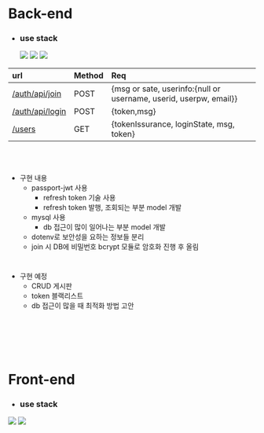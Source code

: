 # Back-end


* ### use stack

    <img src="https://img.shields.io/badge/express-000000?style=for-the-badge&logo=express&logoColor=white">
    <img src="https://img.shields.io/badge/mysql-4479A1?style=for-the-badge&logo=mysql&logoColor=white"> 
    <img src="https://img.shields.io/badge/node.js-339933?style=for-the-badge&logo=Node.js&logoColor=white">


|url|Method|Req|
|:---|:---|:---|
|[/auth/api/join](./back-end/api/auth/join.js)|POST|{msg or sate, userinfo:{null or username, userid, userpw, email}}|
|[/auth/api/login](./back-end/api/auth/login.js)|POST|{token,msg}
|[/users](./back-end/api/users/users.js)|GET|{tokenIssurance, loginState, msg, token}

<br><br>

* 구현 내용
  * passport-jwt 사용
    * refresh token 기술 사용
    * refresh token 발행, 조회되는 부분 model 개발
  * mysql 사용
    * db 접근이 많이 일어나는 부분 model 개발
  * dotenv로 보안성을 요하는 정보들 분리
  * join 시 DB에 비밀번호 bcrypt 모듈로 암호화 진행 후 올림
#

* 구현 예정
  * CRUD 게시판
  * token 블랙리스트
  * db 접근이 많을 때 최적화 방법 고안
<br><br><br><br>
<br><br>

# Front-end
* ### use stack
<img src="https://img.shields.io/badge/react-61DAFB?style=for-the-badge&logo=react&logoColor=black"> 
<img src="https://img.shields.io/badge/javascript-F7DF1E?style=for-the-badge&logo=javascript&logoColor=black"> 

